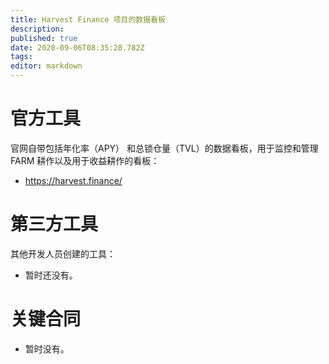```yaml
---
title: Harvest Finance 项目的数据看板
description: 
published: true
date: 2020-09-06T08:35:28.782Z
tags: 
editor: markdown
---
```



# 官方工具

官网自带包括年化率（APY） 和总锁仓量（TVL）的数据看板，用于监控和管理 FARM 耕作以及用于收益耕作的看板：

- https://harvest.finance/


# 第三方工具

其他开发人员创建的工具：

- 暂时还没有。

# 关键合同

- 暂时没有。 